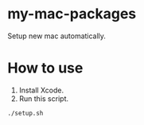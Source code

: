 # my-mac-packages

Setup new mac automatically.

# How to use
1. Install Xcode.
2. Run this script.
```
./setup.sh
```
